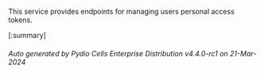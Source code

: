 






This service provides endpoints for managing users personal access tokens.

[:summary]

###### Auto generated by Pydio Cells Enterprise Distribution v4.4.0-rc1 on 21-Mar-2024
